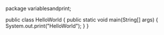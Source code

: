 package variablesandprint;

public class HelloWorld {
	public static void main(String[] args) {
		System.out.print("HelloWorld");
  }
}
